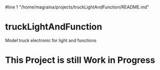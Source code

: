 #line 1 "/home/magraina/projects/truckLightAndFunction/README.md"
# truckLightAndFunction
Model truck electronic for light and functions

# This Project is still Work in Progress
